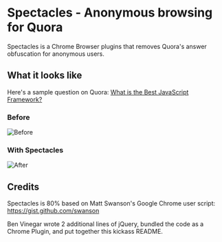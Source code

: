 # Spectacles - Anonymous browsing for Quora

Spectacles is a Chrome Browser plugins that removes Quora's answer obfuscation for anonymous users.

## What it looks like

Here's a sample question on Quora: [What is the Best JavaScript Framework?](http://www.quora.com/What-is-the-best-JavaScript-framework)

### Before

![Before](/img/before.jpg)

### With Spectacles

![After](/img/after.jpg)

## Credits

Spectacles is 80% based on Matt Swanson's Google Chrome user script: https://gist.github.com/swanson

Ben Vinegar wrote 2 additional lines of jQuery, bundled the code as a Chrome Plugin, and put together this kickass README.
